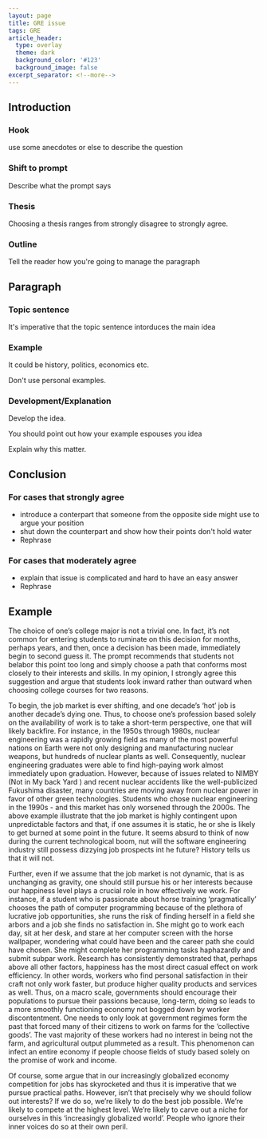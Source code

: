 ```yaml
---
layout: page
title: GRE issue
tags: GRE
article_header:
  type: overlay
  theme: dark
  background_color: '#123'
  background_image: false
excerpt_separator: <!--more-->
---
```


<!--more-->

## Introduction

### Hook

use some anecdotes or else to describe the question

### Shift to prompt

Describe what the prompt says

### Thesis

Choosing a thesis ranges from strongly disagree to strongly agree.

### Outline

Tell the reader how you're going to manage the paragraph

## Paragraph

### Topic sentence

It's imperative that the topic sentence intorduces the main idea

### Example

It could be history, politics, economics etc.

Don't use personal examples.

### Development/Explanation

Develop the idea.

You should point out how your example espouses you idea

Explain why this matter.

## Conclusion

### For cases that strongly agree

- introduce a conterpart that someone from the opposite side might use to argue your position
- shut down the counterpart and show how their points don't hold water
- Rephrase

### For cases that moderately agree

- explain that issue is complicated and hard to have an easy answer
- Rephrase

## Example


The choice of one’s college major is not a trivial one. In fact, it’s not common for entering students to ruminate on this decision for months, perhaps years, and then, once a decision has been made, immediately begin to second guess it. The prompt recommends that students not belabor this point too long and simply choose a path that conforms most closely to their interests and skills. In my opinion, I strongly agree this suggestion and argue that students look inward rather than outward when choosing college courses for two reasons. 

To begin, the job market is ever shifting, and one decade’s ‘hot’ job is another decade’s dying one. Thus, to choose one’s profession based solely on the availability of work is to take a short-term perspective, one that will likely backfire. For instance, in the 1950s through 1980s, nuclear engineering was a rapidly growing field as many of the most powerful nations on Earth were not only designing and manufacturing nuclear weapons, but hundreds of nuclear plants as well. Consequently, nuclear engineering graduates were able to find high-paying work almost immediately upon graduation. However, because of issues related to NIMBY (Not in My back Yard ) and recent nuclear accidents like the well-publicized Fukushima disaster, many countries are moving away from nuclear power in favor of other green technologies. Students who chose nuclear engineering in the 1990s - and this market has only worsened through the 2000s. The above example illustrate that the job market is highly contingent upon unpredictable factors and that, if one assumes it is static, he or she is likely to get burned at some point in the future. It seems absurd to think of now during the current technological boom, nut will the software engineering industry still possess dizzying job prospects int he future? History tells us that it will not.

Further, even if we assume that the job market is not dynamic, that is as unchanging as gravity, one should still pursue his or her interests because our happiness level plays a crucial role in how effectively we work. For instance, if a student who is passionate about horse training ‘pragmatically’ chooses the path of computer programming because of the plethora of lucrative job opportunities, she runs the risk of finding herself in a field she arbors and a job she finds no satisfaction in. She might go to work each day, sit at her desk, and stare at her computer screen with the horse wallpaper, wondering what could have been and the career path she could have chosen. She might complete her programming tasks haphazardly and submit subpar work. Research has consistently demonstrated that, perhaps above all other factors, happiness has the most direct casual effect on work efficiency. In other words, workers who find personal satisfaction in their craft not only work faster, but produce higher quality products and services as well. Thus, on a macro scale, governments should encourage their populations to pursue their passions because, long-term, doing so leads to a more smoothly functioning economy not bogged down by worker discontentment. One needs to only look at government regimes form the past that forced many of their citizens to work on farms for the ‘collective goods’. The vast majority of these workers had no interest in being not the farm, and agricultural output plummeted as a result. This phenomenon can infect an entire economy if people choose fields of study based solely on the promise of work and income.

Of course, some argue that in our increasingly globalized economy competition for jobs has skyrocketed and thus it is imperative that we pursue practical paths. However, isn’t that precisely why we should follow out interests? If we do so, we’re likely to do the best job possible. We’re likely to compete at the highest level. We’re likely to carve out a niche for ourselves in this ‘increasingly globalized world’. People who ignore their inner voices do so at their own peril.